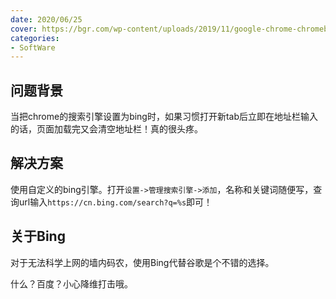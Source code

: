 ```yaml
---
date: 2020/06/25
cover: https://bgr.com/wp-content/uploads/2019/11/google-chrome-chromebook.jpg?quality=70&strip=all
categories:
- SoftWare
---
```


## 问题背景

当把chrome的搜索引擎设置为bing时，如果习惯打开新tab后立即在地址栏输入的话，页面加载完又会清空地址栏！真的很头疼。

## 解决方案

使用自定义的bing引擎。打开`设置->管理搜索引擎->添加`，名称和关键词随便写，查询url输入`https://cn.bing.com/search?q=%s`即可！

## 关于Bing

对于无法科学上网的墙内码农，使用Bing代替谷歌是个不错的选择。

什么？百度？小心降维打击哦。
